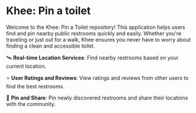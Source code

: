 # Khee: Pin a toilet
Welcome to the Khee: Pin a Toilet repository! This application helps users find and pin nearby public restrooms quickly and easily. Whether you're traveling or just out for a walk, Khee ensures you never have to worry about finding a clean and accessible toilet.

🛰️ **Real-time Location Services**: Find nearby restrooms based on your current location.

⭐ **User Ratings and Reviews**: View ratings and reviews from other users to find the best restrooms.

📌 **Pin and Share**: Pin newly discovered restrooms and share their locations with the community.
